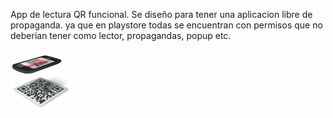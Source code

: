 App de lectura QR funcional.
Se diseño para tener una aplicacion libre de propaganda. ya que en playstore todas se encuentran con permisos que no deberian tener como lector,
propagandas, popup etc.

<picture>

  <img alt="Shows an illustrated sun in light mode and a moon with stars in dark mode." src="https://raw.githubusercontent.com/FJTSYSTEMS2014/lector_qr/default/qr_code_22130.png">
</picture>

